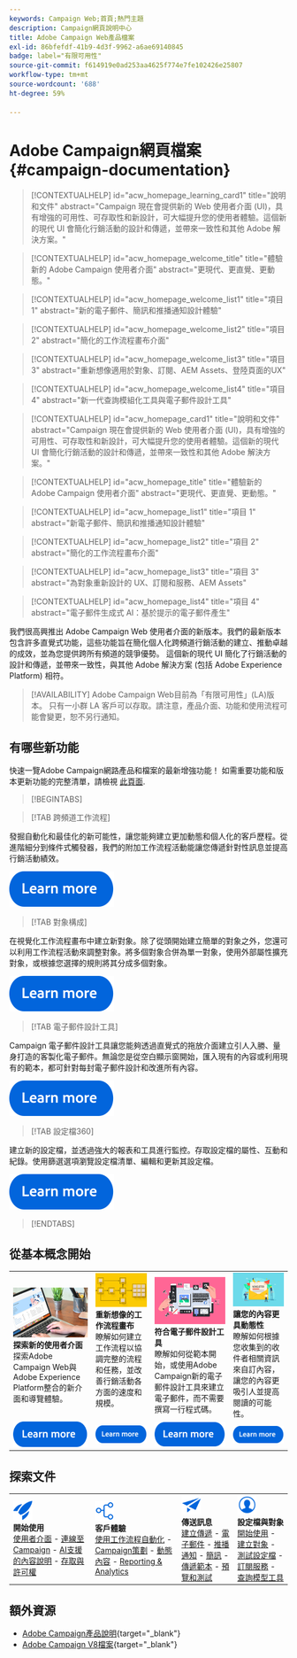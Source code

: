 ```yaml
---
keywords: Campaign Web;首頁;熱門主題
description: Campaign網頁說明中心
title: Adobe Campaign Web產品檔案
exl-id: 86bfefdf-41b9-4d3f-9962-a6ae69140845
badge: label="有限可用性"
source-git-commit: f614919e0ad253aa4625f774e7fe102426e25807
workflow-type: tm+mt
source-wordcount: '688'
ht-degree: 59%

---
```


# Adobe Campaign網頁檔案 {#campaign-documentation}

>[!CONTEXTUALHELP]
>id="acw_homepage_learning_card1"
>title="說明和文件"
>abstract="Campaign 現在會提供新的 Web 使用者介面 (UI)，具有增強的可用性、可存取性和新設計，可大幅提升您的使用者體驗。這個新的現代 UI 會簡化行銷活動的設計和傳遞，並帶來一致性和其他 Adobe 解決方案。"

>[!CONTEXTUALHELP]
>id="acw_homepage_welcome_title"
>title="體驗新的 Adobe Campaign 使用者介面"
>abstract="更現代、更直覺、更動態。"

>[!CONTEXTUALHELP]
>id="acw_homepage_welcome_list1"
>title="項目 1"
>abstract="新的電子郵件、簡訊和推播通知設計體驗"

>[!CONTEXTUALHELP]
>id="acw_homepage_welcome_list2"
>title="項目 2"
>abstract="簡化的工作流程畫布介面"

>[!CONTEXTUALHELP]
>id="acw_homepage_welcome_list3"
>title="項目 3"
>abstract="重新想像適用於對象、訂閱、AEM Assets、登陸頁面的UX"

>[!CONTEXTUALHELP]
>id="acw_homepage_welcome_list4"
>title="項目 4"
>abstract="新一代查詢模組化工具與電子郵件設計工具"

<!--
>[!CONTEXTUALHELP]
>id="acw_homepage_welcome_list5"
>title="Item 5"
>abstract="Additional Item"-->

<!-- TO REMOVE BELOW-->

>[!CONTEXTUALHELP]
>id="acw_homepage_card1"
>title="說明和文件"
>abstract="Campaign 現在會提供新的 Web 使用者介面 (UI)，具有增強的可用性、可存取性和新設計，可大幅提升您的使用者體驗。這個新的現代 UI 會簡化行銷活動的設計和傳遞，並帶來一致性和其他 Adobe 解決方案。"

>[!CONTEXTUALHELP]
>id="acw_homepage_title"
>title="體驗新的 Adobe Campaign 使用者介面"
>abstract="更現代、更直覺、更動態。"

>[!CONTEXTUALHELP]
>id="acw_homepage_list1"
>title="項目 1"
>abstract="新電子郵件、簡訊和推播通知設計體驗"

>[!CONTEXTUALHELP]
>id="acw_homepage_list2"
>title="項目 2"
>abstract="簡化的工作流程畫布介面"

>[!CONTEXTUALHELP]
>id="acw_homepage_list3"
>title="項目 3"
>abstract="為對象重新設計的 UX、訂閱和服務、AEM Assets"

>[!CONTEXTUALHELP]
>id="acw_homepage_list4"
>title="項目 4"
>abstract="電子郵件生成式 AI：基於提示的電子郵件產生"

<!--TO REMOVE ABOVE-->

我們很高興推出 Adobe Campaign Web 使用者介面的新版本。我們的最新版本包含許多直覺式功能，這些功能旨在簡化個人化跨頻道行銷活動的建立、推動卓越的成效，並為您提供跨所有頻道的競爭優勢。 這個新的現代 UI 簡化了行銷活動的設計和傳遞，並帶來一致性，與其他 Adobe 解決方案 (包括 Adobe Experience Platform) 相符。

>[!AVAILABILITY]
> Adobe Campaign Web目前為「有限可用性」(LA)版本。 只有一小群 LA 客戶可以存取。請注意，產品介面、功能和使用流程可能會變更，恕不另行通知。

## 有哪些新功能

快速一覽Adobe Campaign網路產品和檔案的最新增強功能！ 如需重要功能和版本更新功能的完整清單，請檢視 [此頁面](rn/whats-new.md).

>[!BEGINTABS]

>[!TAB 跨頻道工作流程]

發掘自動化和最佳化的新可能性，讓您能夠建立更加動態和個人化的客戶歷程。從進階細分到條件式觸發器，我們的附加工作流程活動能讓您傳遞針對性訊息並提高行銷活動績效。

[![影像](assets/do-not-localize/learn-more-button.svg)](workflows/gs-workflows.md)

>[!TAB 對象構成]

在視覺化工作流程畫布中建立新對象。除了從頭開始建立簡單的對象之外，您還可以利用工作流程活動來調整對象。將多個對象合併為單一對象，使用外部屬性擴充對象，或根據您選擇的規則將其分成多個對象。

[![影像](assets/do-not-localize/learn-more-button.svg)](audience/create-audience.md)

>[!TAB 電子郵件設計工具]

Campaign 電子郵件設計工具讓您能夠透過直覺式的拖放介面建立引人入勝、量身打造的客製化電子郵件。無論您是從空白顯示窗開始，匯入現有的內容或利用現有的範本，都可針對每封電子郵件設計和改進所有內容。

[![影像](assets/do-not-localize/learn-more-button.svg)](email/get-started-email-designer.md)

>[!TAB 設定檔360]

建立新的設定檔，並透過強大的報表和工具進行監控。存取設定檔的屬性、互動和紀錄。使用篩選選項瀏覽設定檔清單、編輯和更新其設定檔。

[![影像](assets/do-not-localize/learn-more-button.svg)](audience/gs-audiences-recipients.md)

>[!ENDTABS]

## 從基本概念開始

<table style="table-layout:fixed">
  <tr style="border: 0;">
    <td>
    <a href="get-started/user-interface.md"><img src="assets/do-not-localize/menu-ui.jpeg"></a>
    <div><strong>探索新的使用者介面</strong><br/>探索Adobe Campaign Web與Adobe Experience Platform整合的新介面和導覽體驗。</div>
    </td>
    <td>
    <a href="workflows/gs-workflows.md"><img src="assets/do-not-localize/menu-workflows.jpeg"></a>
    <div><strong>重新想像的工作流程畫布</strong><br/>瞭解如何建立工作流程以協調完整的流程和任務，並改善行銷活動各方面的速度和規模。</div><br/>
    </td>
    <td>
    <a href="email/get-started-email-designer.md"><img src="assets/do-not-localize/menu-email.png"></a>
    <div><strong>符合電子郵件設計工具</strong><br/>瞭解如何從範本開始，或使用Adobe Campaign新的電子郵件設計工具來建立電子郵件，而不需要撰寫一行程式碼。
    </div></td>
    <td>
    <a href="personalization/gs-personalization.md"><img src="assets/do-not-localize/menu-dynamic.png"></a>
    <div><strong>讓您的內容更具動態性</strong><br/>瞭解如何根據您收集到的收件者相關資訊來自訂內容，讓您的內容更吸引人並提高閱讀的可能性。</div>
    </td>
  </tr>
  <tr style="border: 0;">
    <td align="center"><a href="get-started/user-interface.md"><img src="assets/do-not-localize/learn-more-button.svg"></a></td>
    <td align="center"><a href="workflows/gs-workflows.md"><img src="assets/do-not-localize/learn-more-button.svg"></a></td>
    <td align="center"><a href="email/get-started-email-designer.md"><img src="assets/do-not-localize/learn-more-button.svg"></a></td>
    <td align="center"><a href="personalization/gs-personalization.md"><img src="assets/do-not-localize/learn-more-button.svg"></a></td>
    </tr>
</table>

## 探索文件

<table style="table-layout:auto">
  <tr style="border: 0;">
    <td>
      <img src="assets/do-not-localize/icon-start.svg" width="35px">
    <br/>
      <strong>開始使用</strong><br/><a href="get-started/user-interface.md">使用者介面</a> - <a href="get-started/connect-to-campaign.md">連線至Campaign</a> - <a href="get-started/using-ai.md">AI支援的內容說明</a> - <a href="get-started/permissions.md">存取與許可權</a>
    </td>
    <td>
      <img src="assets/do-not-localize/icon-experience.svg" width="35px">
    <br/>
      <strong>客戶體驗</strong><br/><a href="workflows/gs-workflows.md" target="_blank">使用工作流程自動化</a> - <a href="campaigns/gs-campaigns.md" target="_blank">Campaign策劃</a> - <a href="personalization/gs-personalization.md">動態內容</a> - <a href="reporting/gs-reports.md">Reporting &amp; Analytics</a>
    </td>
    <td>
      <img src="assets/do-not-localize/icon-message.svg" width="35px">
    <br/>
      <strong>傳送訊息</strong><br/><a href="msg/gs-deliveries.md">建立傳遞</a> - <a href="email/create-email.md">電子郵件</a> -  <a href="push/gs-push.md">推播通知</a> - <a href="sms/gs-sms.md">簡訊</a> - <a href="msg/delivery-template.md">傳遞範本</a> - <a href="preview-test/preview-test.md">預覽和測試</a> 
    </td>
    <td>
      <img src="assets/do-not-localize/icon_profile.svg" width="35px">
    <br/>
      <strong>設定檔與對象</strong><br/><a href="audience/gs-audiences-recipients.md">開始使用</a> - <a href="audience/create-audience.md">建立對象</a> - <a href="audience/test-profiles.md">測試設定檔</a> - <a href="audience/manage-services.md">訂閱服務</a> - <a href="query/query-modeler-overview.md">查詢模型工具</a>
    </td>
  </tr>
</table>

## 額外資源

* [Adobe Campaign產品說明](https://helpx.adobe.com/tw/legal/product-descriptions/adobe-campaign-managed-cloud-services.html){target="_blank"}
* [Adobe Campaign V8檔案](https://experienceleague.adobe.com/docs/campaign-v8.html?lang=zh-Hant){target="_blank"}